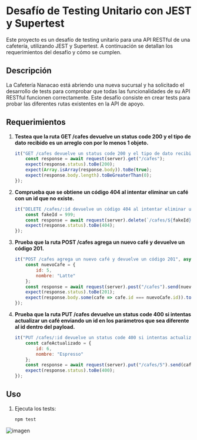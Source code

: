 # Desafío de Testing Unitario con JEST y Supertest

Este proyecto es un desafío de testing unitario para una API RESTful de una cafetería, utilizando JEST y Supertest. A continuación se detallan los requerimientos del desafío y cómo se cumplen.

## Descripción

La Cafetería Nanacao está abriendo una nueva sucursal y ha solicitado el desarrollo de tests para comprobar que todas las funcionalidades de su API RESTful funcionen correctamente. Este desafío consiste en crear tests para probar las diferentes rutas existentes en la API de apoyo.

## Requerimientos

1. **Testea que la ruta GET /cafes devuelve un status code 200 y el tipo de dato recibido es un arreglo con por lo menos 1 objeto.**

    ```javascript
    it("GET /cafes devuelve un status code 200 y el tipo de dato recibido es un arreglo con por lo menos 1 objeto", async () => {
        const response = await request(server).get("/cafes");
        expect(response.status).toBe(200);
        expect(Array.isArray(response.body)).toBe(true);
        expect(response.body.length).toBeGreaterThan(0);
    });
    ```

2. **Comprueba que se obtiene un código 404 al intentar eliminar un café con un id que no existe.**

    ```javascript
    it("DELETE /cafes/:id devuelve un código 404 al intentar eliminar un café con un id que no existe", async () => {
        const fakeId = 999;
        const response = await request(server).delete(`/cafes/${fakeId}`).set("Authorization", "Bearer token");
        expect(response.status).toBe(404);
    });
    ```

3. **Prueba que la ruta POST /cafes agrega un nuevo café y devuelve un código 201.**

    ```javascript
    it("POST /cafes agrega un nuevo café y devuelve un código 201", async () => {
        const nuevoCafe = {
            id: 5,
            nombre: "Latte"
        };
        const response = await request(server).post("/cafes").send(nuevoCafe);
        expect(response.status).toBe(201);
        expect(response.body.some(cafe => cafe.id === nuevoCafe.id)).toBe(true);
    });
    ```

4. **Prueba que la ruta PUT /cafes devuelve un status code 400 si intentas actualizar un café enviando un id en los parámetros que sea diferente al id dentro del payload.**

    ```javascript
    it("PUT /cafes/:id devuelve un status code 400 si intentas actualizar un café enviando un id en los parámetros que sea diferente al id dentro del payload", async () => {
        const cafeActualizado = {
            id: 6,
            nombre: "Espresso"
        };
        const response = await request(server).put("/cafes/5").send(cafeActualizado);
        expect(response.status).toBe(400);
    });
    ```

## Uso
1. Ejecuta los tests:
    ```bash
    npm test
    ```

![imagen](https://github.com/user-attachments/assets/cdbacf61-bdb0-464a-bc7d-07b0be861b98)

